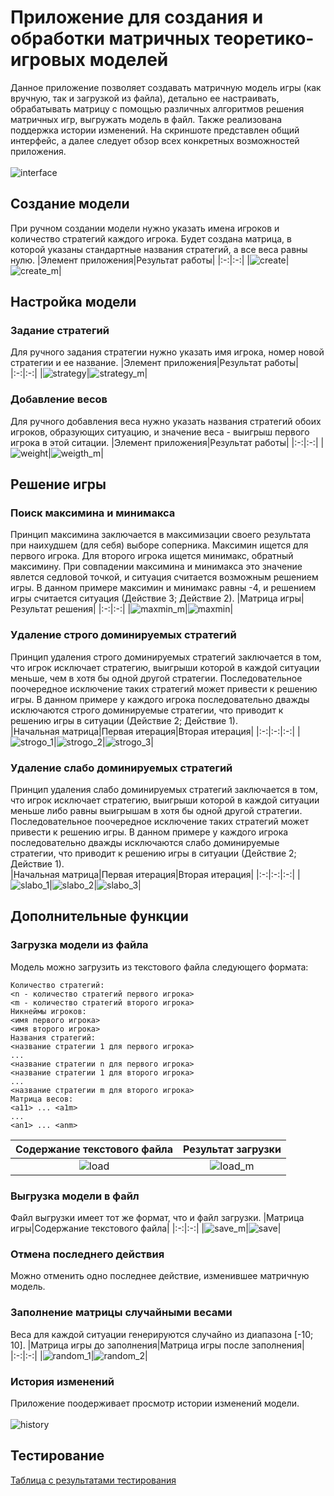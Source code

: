 # Приложение для создания и обработки матричных теоретико-игровых моделей
Данное приложение позволяет создавать матричную модель игры (как вручную, так и загрузкой из файла), детально ее настраивать, обрабатывать матрицу с помощью различных алгоритмов решения матричных игр, выгружать модель в файл. Также реализована поддержка истории изменений. На скриншоте представлен общий интерфейс, а далее следует обзор всех конкретных возможностей приложения.\
\
![interface](https://github.com/vsmpei/mpei-sm-lab1/blob/master/Images/interface_new.PNG)
## Создание модели
При ручном создании модели нужно указать имена игроков и количество стратегий каждого игрока. Будет создана матрица, в которой указаны стандартные названия стратегий, а все веса равны нулю.
|Элемент приложения|Результат работы|
|:-:|:-:|
|![create](https://github.com/vsmpei/mpei-sm-lab1/blob/master/Images/create.PNG)|![create_m](https://github.com/vsmpei/mpei-sm-lab1/blob/master/Images/create_m_new.PNG)|
## Настройка модели
### Задание стратегий
Для ручного задания стратегии нужно указать имя игрока, номер новой стратегии и ее название. 
|Элемент приложения|Результат работы|
|:-:|:-:|
|![strategy](https://github.com/vsmpei/mpei-sm-lab1/blob/master/Images/strategy.PNG)|![strategy_m](https://github.com/vsmpei/mpei-sm-lab1/blob/master/Images/startegy_m.PNG)|
### Добавление весов
Для ручного добавления веса нужно указать названия стратегий обоих игроков, образующих ситуацию, и значение веса - выигрыш первого игрока в этой ситации. 
|Элемент приложения|Результат работы|
|:-:|:-:|
|![weight](https://github.com/vsmpei/mpei-sm-lab1/blob/master/Images/weight.PNG)|![weigth_m](https://github.com/vsmpei/mpei-sm-lab1/blob/master/Images/weight_m.PNG)|
## Решение игры
### Поиск максимина и минимакса
Принцип максимина заключается в максимизации своего результата при наихудшем (для себя) выборе соперника. Максимин ищется для первого игрока. Для второго игрока ищется минимакс, обратный максимину. При совпадении максимина и минимакса это значение явлется седловой точкой, и ситуация считается возможным решением игры. В данном примере максимин и минимакс равны -4, и решением игры считается ситуация (Действие 3; Действие 2).
|Матрица игры|Результат решения|
|:-:|:-:|
|![maxmin_m](https://github.com/vsmpei/mpei-sm-lab1/blob/master/Images/maxmin_m.PNG)|![maxmin](https://github.com/vsmpei/mpei-sm-lab1/blob/master/Images/maxmin.PNG)|
### Удаление строго доминируемых стратегий
Принцип удаления строго доминируемых стратегий заключается в том, что игрок исключает стратегию, выигрыши которой в каждой ситуации меньше, чем в хотя бы одной другой стратегии. Последовательное поочередное исключение таких стратегий может привести к решению игры. В данном примере у каждого игрока последовательно дважды исключаются строго доминируемые стратегии, что приводит к решению игры в ситуации (Действие 2; Действие 1).  
|Начальная матрица|Первая итерация|Вторая итерация|
|:-:|:-:|:-:|
|![strogo_1](https://github.com/vsmpei/mpei-sm-lab1/blob/master/Images/strogo_1.PNG)|![strogo_2](https://github.com/vsmpei/mpei-sm-lab1/blob/master/Images/strogo_2.PNG)|![strogo_3](https://github.com/vsmpei/mpei-sm-lab1/blob/master/Images/strogo_3.PNG)|
### Удаление слабо доминируемых стратегий
Принцип удаления слабо доминируемых стратегий заключается в том, что игрок исключает стратегию, выигрыши которой в каждой ситуации меньше либо равны выигрышам в хотя бы одной другой стратегии. Последовательное поочередное исключение таких стратегий может привести к решению игры. В данном примере у каждого игрока последовательно дважды исключаются слабо доминируемые стратегии, что приводит к решению игры в ситуации (Действие 2; Действие 1).  
|Начальная матрица|Первая итерация|Вторая итерация|
|:-:|:-:|:-:|
|![slabo_1](https://github.com/vsmpei/mpei-sm-lab1/blob/master/Images/slabo_1.PNG)|![slabo_2](https://github.com/vsmpei/mpei-sm-lab1/blob/master/Images/slabo_2.PNG)|![slabo_3](https://github.com/vsmpei/mpei-sm-lab1/blob/master/Images/slabo_3.PNG)|
## Дополнительные функции
### Загрузка модели из файла
Модель можно загрузить из текстового файла следующего формата:
```
Количество стратегий:
<n - количество стратегий первого игрока> 
<m - количество стратегий второго игрока>
Никнеймы игроков:
<имя первого игрока>
<имя второго игрока>
Названия стратегий:
<название стратегии 1 для первого игрока>
...
<название стратегии n для первого игрока>
<название стратегии 1 для второго игрока>
...
<название стратегии m для второго игрока>
Матрица весов:
<a11> ... <a1m>
...
<an1> ... <anm>
```
|Содержание текстового файла|Результат загрузки|
|:-:|:-:|
|![load](https://github.com/vsmpei/mpei-sm-lab1/blob/master/Images/load_new.PNG)|![load_m](https://github.com/vsmpei/mpei-sm-lab1/blob/master/Images/load_m.PNG)|
### Выгрузка модели в файл
Файл выгрузки имеет тот же формат, что и файл загрузки. 
|Матрица игры|Содержание текстового файла|
|:-:|:-:|
|![save_m](https://github.com/vsmpei/mpei-sm-lab1/blob/master/Images/save_m.PNG)|![save](https://github.com/vsmpei/mpei-sm-lab1/blob/master/Images/save_new.PNG)|
### Отмена последнего действия
Можно отменить одно последнее действие, изменившее матричную модель.
### Заполнение матрицы случайными весами
Веса для каждой ситуации генерируются случайно из диапазона [-10; 10].
|Матрица игры до заполнения|Матрица игры после заполнения|
|:-:|:-:|
|![random_1](https://github.com/vsmpei/mpei-sm-lab1/blob/master/Images/random_1.PNG)|![random_2](https://github.com/vsmpei/mpei-sm-lab1/blob/master/Images/random_2.PNG)|
### История изменений
Приложение поодерживает просмотр истории изменений модели.\
\
![history](https://github.com/vsmpei/mpei-sm-lab1/blob/master/Images/history.PNG)

## Тестирование
[Таблица с результатами тестирования](https://docs.google.com/spreadsheets/d/1ELNSW0Z4XwTIyQLFF2ynXSetTYxT-mCHi1YjiBY5UJo/edit#gid=0)

